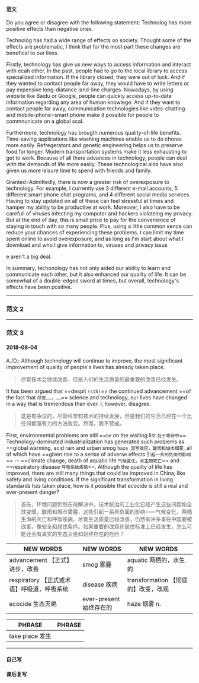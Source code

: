 #### 范文
Do you agree or disagree with the following statement: Technolog has more positive effects than negative ones.

Technolog has had a wide range of effects on society. Thought some of the effects are problematic, I think that for the most part these changes are benefical to our lives.

Firstly, technology has give us new ways to access information and interact with ecah other. In the past, people had to go to the local library  to access specialized information. If the library closed, they were out of luck. And if they wanted to contact people far away, they would have to write letters or pay expensive long-diatance land-line charges. Nowadays, by using website like Baidu or Google, people can quickly access up-to-date information regarding any area of human knowlege. And if they want to contact people far away, communication technologies like vides-chatting and mobile-phone=smart phone make it possible for people to commnunicate on a global scal.

Furthermore, technology has brougth numerous quality-of-life benefits. Time-saving applications like washing machines enable us to do chores more easily. Refregerators and genetic engineering helps us to preserve food for longer. Modern transportation systems make it less exhausting to get to work. Because of all there advances in technology, people can deal with the demands of life more easily. These technological aids have also given us more leisure time to spend with friends and family.

Granted=Admittedly, there is now a greater risk of overexposure to technology. For example, I currently use 3 different e-mail accounts, 5 different smart phone chat programs, and 4 different social media services. Having to stay updated on all of these can feel stressful at times and hamper my ability to be productive at work. Moreover, I also have to be carefull of viruses infecting my computer and hackers violateing my privacy. But at the end of day, this is small price to pay for the convenience of staying in touch with so many people. Plus, using a little common sence can reduce your chances of experiencing these problems. I can limit my time spent online to avoid overexposure, and as long as I'm start about what I download and who I give information to, viruses and privacy issus

e aren't a big deal.

In summary, techonology has not only aided our ability to learn and communicate each other, but it also enhanced our quality of life. It can be somewhat of a double-edged sword at times, but overall, technology's effects have been positive.

----

### 范文 2

----

### 范文 3

#### 2018-08-04

A./D.: Although technology will continue to improve, the most significant improvement of quality of people's lives has already taken place.
> 尽管技术会继续改善，但是人们的生活质量的最重要的改善已经发生。

It has been argued that ==despit `(sth)`== the continued advancement ==of the fact that `尽管……，……`== science and technology, our lives have changed in a way that is tremendous than ever. I, however, disagree.
> 这是有争议的，尽管科学和技术的持续发展，但是我们的生活已经在一个比任何都强有力的方法改变。然而，我不赞成。

First, environmental problems are still ==`be` on the waiting list `处于等待中`==. Technology-dominated  industrialization has generated such problems as ==global warming, acid rain and urban smog `haze 温室效应，酸雨和城市烟雾`, all of which have ==given rise to a serise of adverse effects `引起一系列负面的影响`== -- ==climate change, death of aquatic life `气候变化，水生物死亡`== and ==respiratory disease `呼吸系统疾病`==. Although the quality of life has improved, there are still many things that could be improved in China, like safety and living conditions. If the significant transformation in living standards has taken place, how is it possible that ecocide is still a real and ever-present danger?
> 首先，环境问题仍然在待解决中。技术统治的工业化已经产生这些问题如全球变暖，酸雨和城市雾霾，这些引起一系列负面的影响——气候变化，两栖生命的灭亡和呼吸疾病。尽管生活质量已经改善，仍然有许多事在中国要被改善，像安全和居住条件。如果重要的改观在居住标准上已经发生，怎么可能还会有真实的生态灭绝和始终存在的危险？

NEW WORDS |  NEW WORDS |  NEW WORDS
------------ | ------------- | -------------
advancement 【正式】进步，改善 | smog 雾霾 | aquatic 两栖的，水生的
respiratory 【正式或术语】呼吸道，呼吸系统 | disease 疾病 | transformation 【彻底的】改变，改观
ecocide 生态灭绝 | ever-present 始终存在的 | haze 烟雾 n.

PHRASE |  PHRASE
------------ | -------------
take place 发生 | 


----

#### 自己写

#### 课后复写